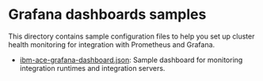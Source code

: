 # Grafana dashboards samples
This directory contains sample configuration files to help you set up cluster health monitoring for integration with Prometheus and Grafana.
- [ibm-ace-grafana-dashboard.json](./ibm-ace-grafana-dashboard.json): Sample dashboard for monitoring integration runtimes and integration servers.
